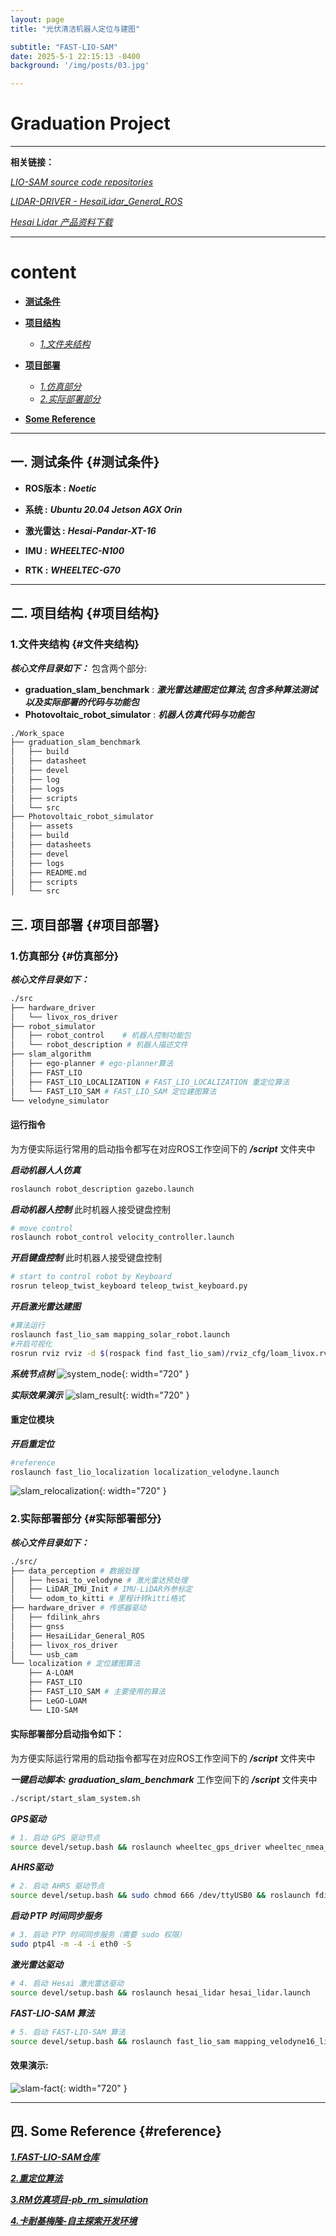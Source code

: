 ```yaml
---
layout: page
title: "光伏清洁机器人定位与建图"

subtitle: "FAST-LIO-SAM"
date: 2025-5-1 22:15:13 -0400
background: '/img/posts/03.jpg'

---
```


# Graduation Project

---

**相关链接：**

[*LIO-SAM source code repositories*](https://github.com/TixiaoShan/LIO-SAM)

[*LIDAR-DRIVER - HesaiLidar_General_ROS*](https://github.com/HesaiTechnology/HesaiLidar_General_ROS)

[*Hesai Lidar 产品资料下载*](https://www.hesaitech.com/cn/download?sid_for_share=99125_3)

---


# content
 - [**测试条件**](#测试条件)
 - [**项目结构**](#项目结构)
    - [*1.文件夹结构*](#文件夹结构)

 - [**项目部署**](#项目部署)
    - [*1.仿真部分*](#仿真部分)
    - [*2.实际部署部分*](#实际部署部分)
  
 - [**Some Reference**](#reference)


---


## 一. 测试条件 {#测试条件}


- **ROS版本 :** ***Noetic***

- **系统 :** ***Ubuntu 20.04 Jetson AGX Orin***
- **激光雷达 :** ***Hesai-Pandar-XT-16***
- **IMU :** ***WHEELTEC-N100***
- **RTK :** ***WHEELTEC-G70***

--- 

## 二. 项目结构 {#项目结构}

### 1.文件夹结构 {#文件夹结构}
***核心文件目录如下：***
包含两个部分:
 - **graduation_slam_benchmark** : ***激光雷达建图定位算法,包含多种算法测试以及实际部署的代码与功能包***
 - **Photovoltaic_robot_simulator** : ***机器人仿真代码与功能包***

```bash
./Work_space
├── graduation_slam_benchmark
│   ├── build
│   ├── datasheet
│   ├── devel
│   ├── log
│   ├── logs
│   ├── scripts
│   └── src
├── Photovoltaic_robot_simulator
│   ├── assets
│   ├── build
│   ├── datasheets
│   ├── devel
│   ├── logs
│   ├── README.md
│   ├── scripts
│   └── src

```

## 三. 项目部署 {#项目部署}

### 1.仿真部分 {#仿真部分}

***核心文件目录如下：***   

```bash
./src
├── hardware_driver
│   └── livox_ros_driver
├── robot_simulator
│   ├── robot_control    # 机器人控制功能包
│   └── robot_description # 机器人描述文件
├── slam_algorithm
│   ├── ego-planner # ego-planner算法
│   ├── FAST_LIO
│   ├── FAST_LIO_LOCALIZATION # FAST_LIO_LOCALIZATION 重定位算法
│   └── FAST_LIO_SAM # FAST_LIO_SAM 定位建图算法
└── velodyne_simulator

```

#### 运行指令
为方便实际运行常用的启动指令都写在对应ROS工作空间下的 ***/script*** 文件夹中

***启动机器人人仿真***
```bash
roslaunch robot_description gazebo.launch
```

***启动机器人控制***
此时机器人接受键盘控制
```bash
# move control
roslaunch robot_control velocity_controller.launch 
```
***开启键盘控制***
此时机器人接受键盘控制
```bash
# start to control robot by Keyboard
rosrun teleop_twist_keyboard teleop_twist_keyboard.py
```
***开启激光雷达建图***
```bash
#算法运行
roslaunch fast_lio_sam mapping_solar_robot.launch
#开启可视化
rosrun rviz rviz -d $(rospack find fast_lio_sam)/rviz_cfg/loam_livox.rviz

```

***系统节点树***
![system_node](/img/posts/page8/rosgraph.png){: width="720" }

***实际效果演示***
![slam_result](/img/posts/page8/map_scans.gif){: width="720" }



#### 重定位模块
***开启重定位***
```bash
#reference
roslaunch fast_lio_localization localization_velodyne.launch
```
![slam_relocalization](/img/posts/page8/Relocalization.gif){: width="720" }


### 2.实际部署部分 {#实际部署部分}

***核心文件目录如下：***   
```bash
./src/
├── data_perception # 数据处理
│   ├── hesai_to_velodyne # 激光雷达预处理
│   ├── LiDAR_IMU_Init # IMU-LiDAR外参标定
│   └── odom_to_kitti # 里程计转kitti格式
├── hardware_driver # 传感器驱动
│   ├── fdilink_ahrs
│   ├── gnss
│   ├── HesaiLidar_General_ROS
│   ├── livox_ros_driver
│   └── usb_cam
└── localization # 定位建图算法
    ├── A-LOAM
    ├── FAST_LIO
    ├── FAST_LIO_SAM # 主要使用的算法
    ├── LeGO-LOAM
    └── LIO-SAM

```
#### 实际部署部分启动指令如下：
为方便实际运行常用的启动指令都写在对应ROS工作空间下的 ***/script*** 文件夹中

***一键启动脚本:***
***graduation_slam_benchmark*** 工作空间下的 ***/script*** 文件夹中
```bash
./script/start_slam_system.sh

```

***GPS驱动***

```bash
# 1. 启动 GPS 驱动节点
source devel/setup.bash && roslaunch wheeltec_gps_driver wheeltec_nmea_driver.launch
```

***AHRS驱动***
```bash
# 2. 启动 AHRS 驱动节点
source devel/setup.bash && sudo chmod 666 /dev/ttyUSB0 && roslaunch fdilink_ahrs ahrs_data.launch
```

***启动 PTP 时间同步服务***
```bash
# 3. 启动 PTP 时间同步服务（需要 sudo 权限）
sudo ptp4l -m -4 -i eth0 -S
```

***激光雷达驱动***
```bash
# 4. 启动 Hesai 激光雷达驱动
source devel/setup.bash && roslaunch hesai_lidar hesai_lidar.launch

```

***FAST-LIO-SAM 算法***
```bash
# 5. 启动 FAST-LIO-SAM 算法
source devel/setup.bash && roslaunch fast_lio_sam mapping_velodyne16_lio_sam_parking_dataset.launch
```


#### 效果演示:
![slam-fact](/img/posts/page8/circle.gif){: width="720" }

---

## 四. Some Reference {#reference}

[***1.FAST-LIO-SAM仓库***](https://github.com/kahowang/FAST_LIO_SAM)

[***2.重定位算法***](https://github.com/HViktorTsoi/FAST_LIO_LOCALIZATION)

[***3.RM仿真项目-pb_rm_simulation***](https://github.com/LihanChen2004/pb_rm_simulation)

[***4.卡耐基梅隆-自主探索开发环境***](https://www.cmu-exploration.com/)

